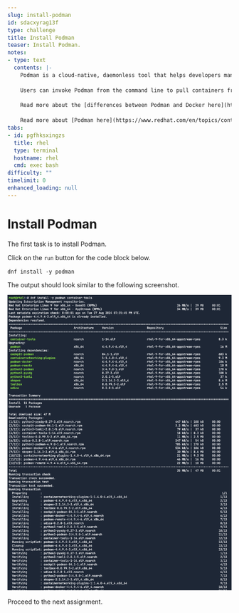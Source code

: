 ```yaml
---
slug: install-podman
id: sdacxyrag13f
type: challenge
title: Install Podman
teaser: Install Podman.
notes:
- type: text
  contents: |-
    Podman is a cloud-native, daemonless tool that helps developers manage their Linux containers. Podman stands out from other container engines because it’s daemonless, meaning it doesn't rely on a process with root privileges to run containers.

    Users can invoke Podman from the command line to pull containers from a repository and run them. Podman calls the configured container runtime to create the running container. But without a dedicated daemon, Podman uses systemd—a system and service manager for Linux operating systems—to make updates and keep containers running in the background. By integrating systemd and Podman, you can generate control units for your containers and run them with systemd automatically enabled.

    Read more about the [differences between Podman and Docker here](https://developers.redhat.com/articles/2023/08/03/3-advantages-docker-podman#).

    Read more about [Podman here](https://www.redhat.com/en/topics/containers/what-is-podman#overview).
tabs:
- id: pgfhksxingzs
  title: rhel
  type: terminal
  hostname: rhel
  cmd: exec bash
difficulty: ""
timelimit: 0
enhanced_loading: null
---
```

Install Podman
===
The first task is to install Podman.

Click on the `run` button for the code block below.

```bash,run
dnf install -y podman
```
The output should look similar to the following screenshot.

![Aug-27-2024_at_12.36.58-image.png](../assets/Aug-27-2024_at_12.36.58-image.png)

Proceed to the next assignment.
